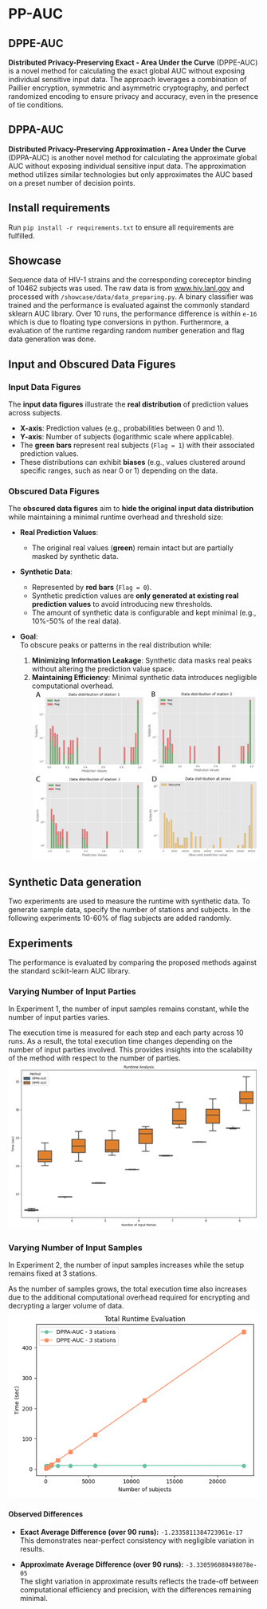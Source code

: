 # PP-AUC

## DPPE-AUC
**Distributed Privacy-Preserving Exact - Area Under the Curve** (DPPE-AUC) is a novel method for calculating the exact
global AUC without exposing individual sensitive input data. The approach leverages a combination of Paillier encryption,
symmetric and asymmetric cryptography, and perfect randomized encoding to ensure privacy and accuracy, even in the
presence of tie conditions.

## DPPA-AUC
**Distributed Privacy-Preserving Approximation - Area Under the Curve** (DPPA-AUC) is another novel method for calculating the approximate
global AUC without exposing individual sensitive input data. The approximation method utilizes similar technologies but only approximates the AUC based on a preset number of decision points.

## Install requirements
Run `pip install -r requirements.txt` to ensure all requirements are fulfilled.

## Showcase
Sequence data of HIV-1 strains and the corresponding coreceptor binding of 10462 subjects was used. The raw data is from
www.hiv.lanl.gov and processed with `/showcase/data/data_preparing.py`. A binary classifier was trained and the performance
is evaluated against the commonly standard sklearn AUC library. Over 10 runs, the performance difference is within `e-16` which
is due to floating type conversions in python. Furthermore, a evaluation of the runtime regarding random number generation 
and flag data generation was done.

## Input and Obscured Data Figures

### **Input Data Figures**  
The **input data figures** illustrate the **real distribution** of prediction values across subjects.  

- **X-axis**: Prediction values (e.g., probabilities between 0 and 1).  
- **Y-axis**: Number of subjects (logarithmic scale where applicable).  
- The **green bars** represent real subjects (`Flag = 1`) with their associated prediction values.  
- These distributions can exhibit **biases** (e.g., values clustered around specific ranges, such as near 0 or 1) depending on the data.

### **Obscured Data Figures**  
The **obscured data figures** aim to **hide the original input data distribution** while maintaining a minimal runtime overhead and threshold size:

- **Real Prediction Values**:  
   - The original real values (**green**) remain intact but are partially masked by synthetic data.  

- **Synthetic Data**:  
   - Represented by **red bars** (`Flag = 0`).  
   - Synthetic prediction values are **only generated at existing real prediction values** to avoid introducing new thresholds.  
   - The amount of synthetic data is configurable and kept minimal (e.g., 10%-50% of the real data).  

- **Goal**:  
   To obscure peaks or patterns in the real distribution while:  
   1. **Minimizing Information Leakage**: Synthetic data masks real peaks without altering the prediction value space.  
   2. **Maintaining Efficiency**: Minimal synthetic data introduces negligible computational overhead.
![plot 1](./plots/Runs_HIV_demo.png)


## Synthetic Data generation
Two experiments are used to measure the runtime with synthetic data.
To generate sample data, specify the number of stations and subjects. In the following experiments 10-60% of flag subjects are added randomly.

## Experiments
The performance is evaluated by comparing the proposed methods against the standard scikit-learn AUC library.

### Varying Number of Input Parties
In Experiment 1, the number of input samples remains constant, while the number of input parties varies.

The execution time is measured for each step and each party across 10 runs. As a result, the total execution time changes depending on the number of input parties involved. This provides insights into the scalability of the method with respect to the number of parties.
![plot 2](./plots/exp1.png)

### Varying Number of Input Samples
In Experiment 2, the number of input samples increases while the setup remains fixed at 3 stations.

As the number of samples grows, the total execution time also increases due to the additional computational overhead required for encrypting and decrypting a larger volume of data.
![plot 3](./plots/exp2.png)

#### Observed Differences
- **Exact Average Difference (over 90 runs):** `-1.2335811384723961e-17`  
  This demonstrates near-perfect consistency with negligible variation in results.

- **Approximate Average Difference (over 90 runs):** `-3.330596080498078e-05`  
  The slight variation in approximate results reflects the trade-off between computational efficiency and precision, with the differences remaining minimal.

